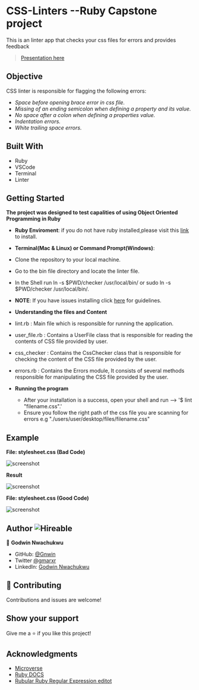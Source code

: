 # CSS-Linters --Ruby Capstone project
This is an linter app that checks your css files for errors and provides feedback

 > [Presentation here]()

 ## Objective
 CSS linter is responsible for flagging the following errors:
  - *Space before opening brace error in css file.*
  - *Missing of an ending semicolon when defining a property and its value.*
  - *No space after a colon when defining a properties value.*
  - *Indentation errors.*
  - *White trailing space errors.*

 ## Built With

- Ruby
- VSCode
- Terminal
- Linter

## Getting Started

**The project was designed to test capalities of using Object Oriented Programming in Ruby**
- **Ruby Enviroment**: if you do not have ruby installed,please visit this [link](https://www.ruby-lang.org/en/documentation/installation/) to install.

- **Terminal(Mac & Linux) or Command Prompt(Windows)**:
 - Clone the repository to your local machine.
 - Go to the bin file directory and locate the linter file.
 - In the Shell run ln -s $PWD/checker /usr/local/bin/ or sudo ln -s $PWD/checker /usr/local/bin/.
 - **NOTE**: If you have issues installing click [here](https://commandercoriander.net/blog/2013/02/16/making-a-ruby-script-executable/) for guidelines.

- **Understanding the files and Content**
 - lint.rb : Main file which is responsible for running the application.
 - user_file.rb : Contains a UserFile class that is responsible for reading the contents of CSS file provided by user.
 - css_checker : Contains the CssChecker class that is responsible for checking the content of the CSS file provided by the user.
 - errors.rb : Contains the Errors module, It consists of several methods responsible for manipulating the CSS file provided by the user.


- **Running the program**
  - After your installation is a success, open your shell and run --> '$ lint "filename.css".'
  - Ensure you follow the right path of the css file you are scanning for errors e.g "./users/user/desktop/files/filename.css"

## Example
**File: stylesheet.css (Bad Code)**

![screenshot]()

**Result**

![screenshot]()

**File: stylesheet.css (Good Code)**

![screenshot]()

## Author ![Hireable](https://img.shields.io/badge/HIREABLE-YES-yellowgreen&?style=for-the-badge)

👤 **Godwin Nwachukwu**

- GitHub: [@Gnwin](https://github.com/Gnwin)
- Twitter [@gmarxr](https://twitter.com/gmarxr)
- LinkedIn: [Godwin Nwachukwu](https://www.linkedin.com/in/n-gwin/)

## 🤝 Contributing

Contributions and issues are welcome!
## Show your support

Give me a ⭐️ if you like this project!

## Acknowledgments

- [Microverse](microverse.org)
- [Ruby DOCS](https://ruby-doc.org/stdlib-2.6.1/libdoc/strscan/rdoc/StringScanner.html)
- [Rubular Ruby Regular Expression editot](https://rubular.com/)